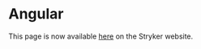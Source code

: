 # Angular

This page is now available [here](https://stryker-mutator.io/docs/stryker/guides/angular) on the Stryker website.
